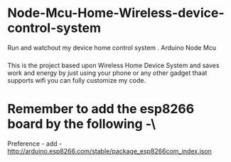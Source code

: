 # Node-Mcu-Home-Wireless-device-control-system
Run and watchout my device home control system . Arduino  Node Mcu

###
This is the project based upon Wireless Home Device System and saves work and energy by just using your phone or any other gadget thaat supports wifi 
you can fully customize my code.
# Remember to add the esp8266 board by the following -\
Preference - add - http://arduino.esp8266.com/stable/package_esp8266com_index.json
###

